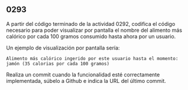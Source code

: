 ## 0293

A partir del código terminado de la actividad 0292, codifica el código necesario para poder visualizar por pantalla el nombre del alimento más calórico por cada 100 gramos consumido hasta ahora por un usuario. 

Un ejemplo de visualización por pantalla sería:

```
Alimento más calórico ingerido por este usuario hasta el momento: jamón (35 calorias por cada 100 gramos)
```

Realiza un commit cuando la funcionalidad esté correctamente implementada, súbelo a Github e indica la URL del último commit.
